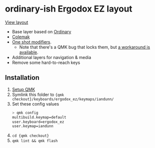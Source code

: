 # ordinary-ish Ergodox EZ layout

[View layout](https://configure.zsa.io/ergodox-ez/layouts/wEZWj/latest/0)

* Base layer based on [Ordinary](https://github.com/qmk/qmk_firmware/blob/7eb6f86bc0aac3ff83abe4365cd11c5c195dc403/layouts/community/ergodox/ordinary/readme.md)
* [Colemak](https://colemak.com/)
* [One shot modifiers](https://github.com/qmk/qmk_firmware/blob/7eb6f86bc0aac3ff83abe4365cd11c5c195dc403/docs/one_shot_keys.md).
	* Note that there's a QMK bug that locks them, but [a workaround is available](https://github.com/qmk/qmk_firmware/issues/3963#issuecomment-1074525658).
* Additional layers for navigation & media
* Remove some hard-to-reach keys


## Installation

1. [Setup QMK](https://docs.qmk.fm/#/newbs_getting_started)
1. Symlink this folder to `{qmk checkout}/keyboards/ergodox_ez/keymaps/iandunn/`
1. Set these config values
	```sh
	> qmk config
	multibuild.keymap=default
	user.keyboard=ergodox_ez
	user.keymap=iandunn
	```
1. `cd {qmk checkout}`
1. `qmk lint && qmk flash`
